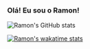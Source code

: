 ### Olá! Eu sou o Ramon!


![Ramon's GitHub stats](https://github-readme-stats.vercel.app/api?username=ramonfcf&show_icons=true&theme=radical)

[![Ramon's wakatime stats](https://github-readme-stats.vercel.app/api/wakatime?username=ramonfcf)](https://github.com/ramonfcf/github-readme-stats)

